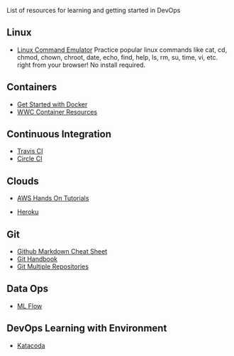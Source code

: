 List of resources for learning and getting started in DevOps

## Linux

* [Linux Command Emulator](https://www.askvg.com/pc-emulator-test-and-learn-linux-commands-in-web-browser/)
Practice popular linux commands like cat, cd, chmod, chown, chroot, date, echo, find, help, ls, rm, su, time, vi, etc. right from your browser! No install required.


## Containers

* [Get Started with Docker](https://docs.docker.com/get-started/)
* [WWC Container Resources](https://drive.google.com/drive/u/0/folders/1TiydoZmJGNJN_rmsOWug9umOl0z7ZLqc)

## Continuous Integration

* [Travis CI](https://docs.travis-ci.com/user/tutorial/)
* [Circle CI](https://circleci.com/docs/2.0/getting-started/)

## Clouds

* [AWS Hands On Tutorials](https://aws.amazon.com/getting-started/hands-on/)

* [Heroku](https://devcenter.heroku.com/start)

## Git
* [Github Markdown Cheat Sheet](https://github.com/adam-p/markdown-here/wiki/Markdown-Cheatsheet#links)
* [Git Handbook](https://guides.github.com/introduction/git-handbook/)
* [Git Multiple Repositories](https://www.perforce.com/blog/vcs/managing-multiple-git-repositories#:~:text=When%20to%20Use%20Multiple%20Git,only%20way%20to%20work%20efficiently)

## Data Ops
* [ML Flow](https://mlflow.org/)

## DevOps Learning with Environment
* [Katacoda](https://www.katacoda.com/)
